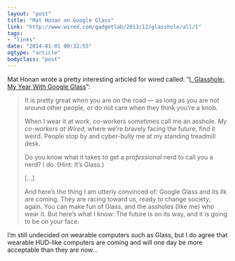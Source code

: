 ```yaml
---
layout: "post"
title: "Mat Honan on Google Glass"
link: "http://www.wired.com/gadgetlab/2013/12/glasshole/all/1"
tags: 
- "links"
date: "2014-01-01 00:32:55"
ogtype: "article"
bodyclass: "post"
---
```


Mat Honan wrote a pretty interesting articled for wired called: “[I, Glasshole: My Year With Google Glass](http://www.wired.com/gadgetlab/2013/12/glasshole/all/1)”:

> It is pretty great when you are on the road — as long as you are not around other people, or do not care when they think you’re a knob.
> 
> When I wear it at work, co-workers sometimes call me an asshole. *My co-workers at Wired*, where we’re bravely facing the future, find it weird. People stop by and cyber-bully me at my standing treadmill desk.
> 
> Do you know what it takes to get a *professional* nerd to call you a nerd? I do. (Hint: It’s Glass.)
> 
> […]
> 
> And here’s the thing I am utterly convinced of: Google Glass and its ilk are coming. They are racing toward us, ready to change society, again. You can make fun of Glass, and the assholes (like me) who wear it. But here’s what I know: The future is on its way, and it is going to be on your face.

I’m still undecided on wearable computers such as Glass, but I do agree that wearable HUD-like computers are coming and will one day be more acceptable than they are now…